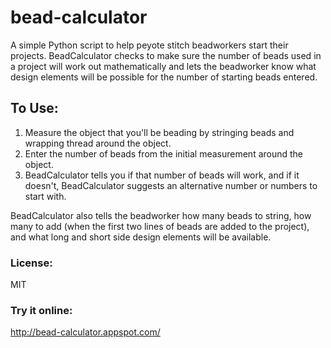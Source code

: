 bead-calculator
============

A simple Python script to help peyote stitch beadworkers start their projects.
BeadCalculator checks to make sure the number of beads used in a project will
work out mathematically and lets the beadworker know what design elements
will be possible for the number of starting beads entered.

## To Use:

1. Measure the object that you'll be beading by stringing beads and wrapping thread around the object.
2. Enter the number of beads from the initial measurement around the object.
3. BeadCalculator tells you if that number of beads will work, and if it doesn't, BeadCalculator suggests an alternative number or numbers to start with.

BeadCalculator also tells the beadworker how many beads to string, how many to add
(when the first two lines of beads are added to the project), and what long
and short side design elements will be available.

### License:
MIT

### Try it online:
http://bead-calculator.appspot.com/

